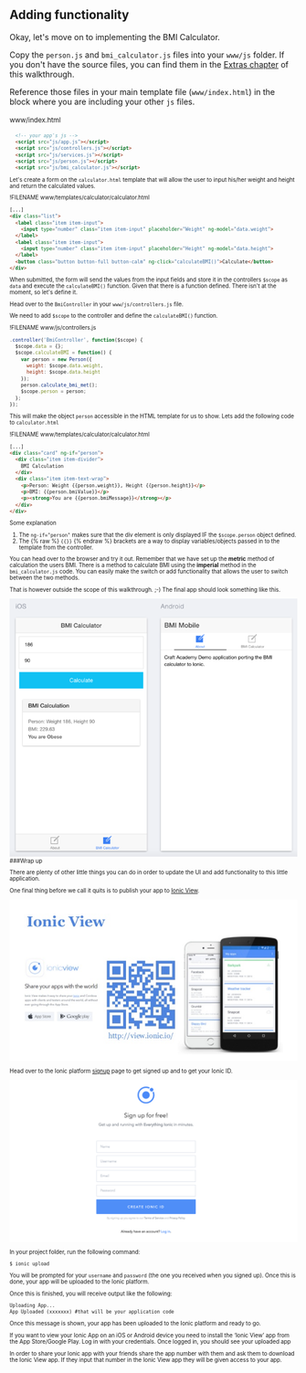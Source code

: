 ## Adding functionality

Okay, let's move on to implementing the BMI Calculator. 

Copy the `person.js` and `bmi_calculator.js` files into your `www/js` folder. If you don't have the source files, you can find them in the [Extras chapter](https://craftacademy.gitbooks.io/coding-as-a-craft/content/extras_-_source_code.html) of this walkthrough.

Reference those files in your main template file (`www/index.html`) in the block where you are including your other `js` files.

<small>www/index.html<small>
```html
  <!-- your app's js -->
  <script src="js/app.js"></script>
  <script src="js/controllers.js"></script>
  <script src="js/services.js"></script>
  <script src="js/person.js"></script>
  <script src="js/bmi_calculator.js"></script>
```
 
Let's create a form on the `calculator.html` template that will allow the user to input his/her weight and height and return the calculated values. 

!FILENAME www/templates/calculator/calculator.html
```html
[...]
<div class="list">
  <label class="item item-input">
    <input type="number" class="item item-input" placeholder="Weight" ng-model="data.weight">
  </label>
  <label class="item item-input">
    <input type="number" class="item item-input" placeholder="Height" ng-model="data.height">
  </label>
  <button class="button button-full button-calm" ng-click="calculateBMI()">Calculate</button>
</div>
```

When submitted, the form will send the values from the input fields and store it in the controllers `$scope` as `data` and execute the `calculateBMI()` function. Given that there is a function defined. There isn't at the moment, so let's define it. 
 
Head over to the `BmiController` in your `www/js/controllers.js` file. 

We need to add `$scope` to the controller and define the `calculateBMI()` function.

!FILENAME www/js/controllers.js
```javascript
.controller('BmiController', function($scope) {
  $scope.data = {};
  $scope.calculateBMI = function() {
    var person = new Person({
      weight: $scope.data.weight,
      height: $scope.data.height
    });
    person.calculate_bmi_met();
    $scope.person = person;
  };
});

```

This will make the object `person` accessible in the HTML template for us to show. Lets add the following code to `calculator.html` 

!FILENAME www/templates/calculator/calculator.html
```html
[...]
<div class="card" ng-if="person">
  <div class="item item-divider">
    BMI Calculation
  </div>
  <div class="item item-text-wrap">
    <p>Person: Weight {{person.weight}}, Height {{person.height}}</p>
    <p>BMI: {{person.bmiValue}}</p>
    <p><strong>You are {{person.bmiMessage}}</strong></p>
  </div>
</div>
```
 
Some explanation
1. The `ng-if="person"` makes sure that the div element is only displayed IF the `$scope.person` object defined.
2. The {% raw %} `{{}}` {% endraw %} brackets are a way to display variables/objects passed in to the template from the controller. 

You can head over to the browser and try it out. Remember that we have set up the **metric** method of calculation the users BMI. There is a method to calculate BMI using the **imperial** method in the `bmi_calculator.js` code. You can easily make the switch or add functionality that allows the user to switch between the two methods. 

That is however outside the scope of this walkthrough. ;-)
The final app should look something like this.

![BMI Calculator](images/bmi_calc.png)
###Wrap up

There are plenty of other little things you can do in order to update the UI and add functionality to this little application. 

One final thing before we call it quits is to publish your app to [Ionic View](http://view.ionic.io/). 

![](le-dveloppement-mobile-hybride-sort-du-bois-chti-jug-le-15042015-3-638.jpg)

Head over to the Ionic platform [signup](https://apps.ionic.io/signup) page to get signed up and to get your Ionic ID. 

![](create_ionic_id.png)

In your project folder, run the following command:

```
$ ionic upload
```

You will be prompted for your `username` and `password` (the one you received when you signed up). Once this is done, your app will be uploaded to the Ionic platform.

Once this is finished, you will receive output like the following:

```
Uploading App...
App Uploaded (xxxxxxx) #that will be your application code
```

Once this message is shown, your app has been uploaded to the Ionic platform and ready to go.

If you want to view your Ionic App on an iOS or Android device you need to install the ‘Ionic View’ app from the App Store/Google Play. Log in with your credentials. Once logged in, you should see your uploaded app

In order to share your Ionic app with your friends share the app number with them and ask them to download the Ionic View app. If they input that number in the Ionic View app they will be given access to your app. 








 
 

